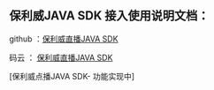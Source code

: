 
## 保利威JAVA SDK 接入使用说明文档：
github ：[保利威直播JAVA SDK](https://polyv.github.io/polyv-java-sdk/live/#/)

码云  ： [保利威直播JAVA SDK](https://wujie-java.gitee.io/polyv-java-sdk/live/#/)



[保利威点播JAVA SDK- 功能实现中] 